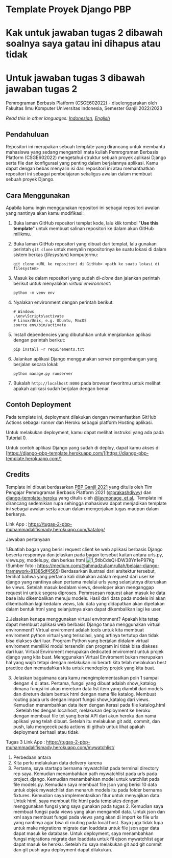 # Template Proyek Django PBP
# Kak untuk jawaban tugas 2 dibawah soalnya saya gatau ini dihapus atau tidak
# Untuk jawaban tugas 3 dibawah jawaban tugas 2

Pemrograman Berbasis Platform (CSGE602022) - diselenggarakan oleh Fakultas Ilmu Komputer Universitas Indonesia, Semester Ganjil 2022/2023

*Read this in other languages: [Indonesian](README.md), [English](README.en.md)*

## Pendahuluan

Repositori ini merupakan sebuah template yang dirancang untuk membantu mahasiswa yang sedang mengambil mata kuliah Pemrograman Berbasis Platform (CSGE602022) mengetahui struktur sebuah proyek aplikasi Django serta file dan konfigurasi yang penting dalam berjalannya aplikasi. Kamu dapat dengan bebas menyalin isi dari repositori ini atau memanfaatkan repositori ini sebagai pembelajaran sekaligus awalan dalam membuat sebuah proyek Django.

## Cara Menggunakan

Apabila kamu ingin menggunakan repositori ini sebagai repositori awalan yang nantinya akan kamu modifikasi:

1. Buka laman GitHub repositori templat kode, lalu klik tombol "**Use this template**"
   untuk membuat salinan repositori ke dalam akun GitHub milikmu.
2. Buka laman GitHub repositori yang dibuat dari templat, lalu gunakan perintah
   `git clone` untuk menyalin repositorinya ke suatu lokasi di dalam sistem
   berkas (_filesystem_) komputermu:

   ```shell
   git clone <URL ke repositori di GitHub> <path ke suatu lokasi di filesystem>
   ```
3. Masuk ke dalam repositori yang sudah di-_clone_ dan jalankan perintah berikut
   untuk menyalakan _virtual environment_:

   ```shell
   python -m venv env
   ```
4. Nyalakan environment dengan perintah berikut:

   ```shell
   # Windows
   .\env\Scripts\activate
   # Linux/Unix, e.g. Ubuntu, MacOS
   source env/bin/activate
   ```
5. Install dependencies yang dibutuhkan untuk menjalankan aplikasi dengan perintah berikut:

   ```shell
   pip install -r requirements.txt
   ```

6. Jalankan aplikasi Django menggunakan server pengembangan yang berjalan secara
   lokal:

   ```shell
   python manage.py runserver
   ```
7. Bukalah `http://localhost:8000` pada browser favoritmu untuk melihat apakah aplikasi sudah berjalan dengan benar.

## Contoh Deployment 

Pada template ini, deployment dilakukan dengan memanfaatkan GitHub Actions sebagai _runner_ dan Heroku sebagai platform Hosting aplikasi. 

Untuk melakukan deployment, kamu dapat melihat instruksi yang ada pada [Tutorial 0](https://pbp-fasilkom-ui.github.io/ganjil-2023/assignments/tutorial/tutorial-0).

Untuk contoh aplikasi Django yang sudah di deploy, dapat kamu akses di [https://django-pbp-template.herokuapp.com/](https://django-pbp-template.herokuapp.com/)

## Credits

Template ini dibuat berdasarkan [PBP Ganjil 2021](https://gitlab.com/PBP-2021/pbp-lab) yang ditulis oleh Tim Pengajar Pemrograman Berbasis Platform 2021 ([@prakashdivyy](https://gitlab.com/prakashdivyy)) dan [django-template-heroku](https://github.com/laymonage/django-template-heroku) yang ditulis oleh [@laymonage, et al.](https://github.com/laymonage). Template ini dirancang sedemikian rupa sehingga mahasiswa dapat menjadikan template ini sebagai awalan serta acuan dalam mengerjakan tugas maupun dalam berkarya.

Link App : https://tugas-2-pbp-muhammadalifismady.herokuapp.com/katalog/

Jawaban pertanyaan

1.Buatlah bagan yang berisi request client ke web aplikasi berbasis Django beserta responnya dan jelaskan pada bagan tersebut kaitan antara urls.py, views.py, models.py, dan berkas html
![1_5tlbCdsQHDW38Yn1eP97Kg](https://user-images.githubusercontent.com/112617789/190299779-c0f4a0de-e572-4adf-a8b6-804ae4a0031d.jpeg)
(Sumber foto : https://medium.com/@ahmadzuliamrullah/belajar-django-framework-81385df4565)
Berdasarkan ilustrasi dari arsitektur tersebut, terlihat bahwa yang pertama kali dilakukan adalah request dari user ke django yang nantinya akan pertama melalui urls yang selanjutnya diteruskan ke views. Setelah masuk kedalam views, developer akan menganggap request ini untuk segera diproses. Pemrosesan request akan masuk ke data base lalu dikembalikan menuju models. Hasil dari data pada models ini akan dikembalikan lagi kedalam views, lalu data yang didapatkan akan dipetakan dalam bentuk html yang selanjutnya akan dapat dikembalikan lagi ke user.



2.Jelaskan kenapa menggunakan virtual environment? Apakah kita tetap dapat membuat aplikasi web berbasis Django tanpa menggunakan virtual environment?
Virtual enviroment adalah tools untuk kita membuat enviroment python  virtual yang terisolasi, yang artinya tertutup dan tidak bisa diakses dari luar. Program Python yang berjalan didalam virtual enviroment memiliiki modul tersendiri dan program ini tidak bisa diakses dari luar. Virtual Enviroment merupakan dedicated enviroment untuk projek django yang kita buat. Menggunakan Virtual Enviroment bukan merupakan hal yang wajib tetapi dengan melakukan ini berarti kita telah melakukan best practice dan memudahkan kita untuk mendeploy projek yang kita buat.

3. Jelaskan bagaimana cara kamu mengimplementasikan poin 1 sampai dengan 4 di atas.
Pertama, fungsi yang dibuat adalah show_katalog dimana fungsi ini akan mereturn data list item yang diambil dari models dan direturn dalam bentuk html dengan nama file katalog. Membuat routing pada urls dengan import fungsi show_katalog dari views. Kemudian menambahkan data item dengan iterasi pada file katalog.html . Setelah tes dengan localhost, melakukan deployment ke heroku dengan membuat file txt yang berisi API dari akun heroku dan nama aplikasi yang telah dibuat. Setelah itu melakukan git add, commit, dan push, lalu mengecek pada actions di github untuk lihat apakah deployment berhasil atau tidak.

Tugas 3
Link App : https://tugas-2-pbp-muhammadalifismady.herokuapp.com/mywatchlist/
1. Perbedaan antara
2. Kita perlu melakukan data delivery karena
3. Pertama, saya startapp bernama mywatchlist pada terminal directory rep saya. Kemudian menambahkan path mywatchlist pada urls pada project_django. Kemudian menambahkan model untuk watchlist pada file models.py. Kemudian saya membuat file json yang berisi 10 data untuk objek mywatchlist dan menaruh models itu pada folder bernama fixtures. Kemudian saya implementasikan fitur untuk menyajikan data. Untuk html, saya membuat file html pada templates dengan menggunakan fungsi yang saya gunakan pada tugas 2. Kemudian saya membuat fungsi pada views yang akan mengambil data. Untuk json dan xml saya membuat fungsi pada views yang akan di import ke file urls yang nantinya agar bisa di routing pada local host. Saya juga tidak lupa untuk make migrations migrate dan loaddata untuk file json agar data dapat masuk ke database. Untuk deployment, saya menambahkan fungsi migrations migrate dan loaddata untuk fil ejson mywatchlist agar dapat masuk ke heroku. Setelah itu saya melakukan git add git commit dan git push agra deployment dapat dilakukan. 
